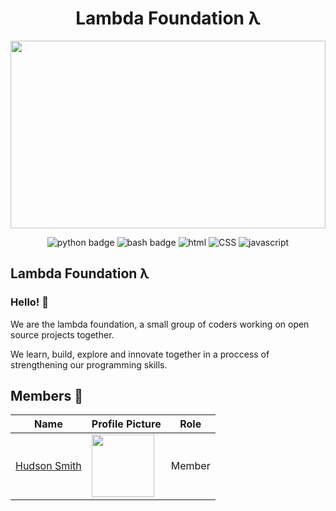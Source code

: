 <div align="center">

  # Lambda Foundation λ
  
  <img height="300" width="100%" src="https://static.vecteezy.com/system/resources/previews/001/363/927/original/liquify-fluid-color-banner-background-free-vector.jpg">
  
  ![python badge](https://img.shields.io/badge/Python-3776AB?style=for-the-badge&logo=python&logoColor=white)
  ![bash badge](https://img.shields.io/badge/Shell_Script-121011?style=for-the-badge&logo=gnu-bash&logoColor=white)
  ![html](https://img.shields.io/badge/HTML-239120?style=for-the-badge&logo=html5&logoColor=white)
  ![CSS](https://img.shields.io/badge/CSS3-1572B6?style=for-the-badge&logo=css3&logoColor=white)
  ![javascript](https://img.shields.io/badge/JavaScript-F7DF1E?style=for-the-badge&logo=javascript&logoColor=black)

</div>

## Lambda Foundation λ

### Hello! 👋

We are the lambda foundation, a small group of coders working on open source projects together.

We learn, build, explore and innovate together in a proccess of strengthening our programming skills.


## Members 🧑
| Name | Profile Picture | Role |
| ---- | --------------- | ---- |
| [Hudson Smith](github.com/hudsonsmith) | <img src="https://avatars.githubusercontent.com/u/76886104?s=1000&v=100" width="100" height="100" /> | Member |


<!--

**Here are some ideas to get you started:**

🙋‍♀️ A short introduction - what is your organization all about?
🌈 Contribution guidelines - how can the community get involved?
👩‍💻 Useful resources - where can the community find your docs? Is there anything else the community should know?
🍿 Fun facts - what does your team eat for breakfast?
🧙 Remember, you can do mighty things with the power of [Markdown](https://docs.github.com/github/writing-on-github/getting-started-with-writing-and-formatting-on-github/basic-writing-and-formatting-syntax)
-->
